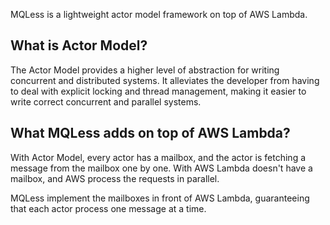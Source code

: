 MQLess is a lightweight actor model framework on top of AWS Lambda.

## What is Actor Model?

The Actor Model provides a higher level of abstraction for writing concurrent and distributed systems. It alleviates the developer from having to deal with explicit locking and thread management, making it easier to write correct concurrent and parallel systems.

## What MQLess adds on top of AWS Lambda?

With Actor Model, every actor has a mailbox, and the actor is fetching a message from the mailbox one by one.
With AWS Lambda doesn't have a mailbox, and AWS process the requests in parallel.

MQLess implement the mailboxes in front of AWS Lambda, guaranteeing that each actor process one message at a time.
